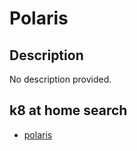 # Polaris

## Description

No description provided.

## k8 at home search

- [polaris](https://nanne.dev/k8s-at-home-search/#/polaris)
